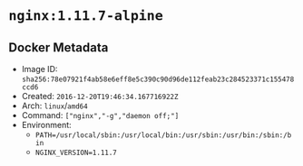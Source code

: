 # `nginx:1.11.7-alpine`

## Docker Metadata

- Image ID: `sha256:78e07921f4ab58e6eff8e5c390c90d96de112feab23c284523371c155478ccd6`
- Created: `2016-12-20T19:46:34.167716922Z`
- Arch: `linux`/`amd64`
- Command: `["nginx","-g","daemon off;"]`
- Environment:
  - `PATH=/usr/local/sbin:/usr/local/bin:/usr/sbin:/usr/bin:/sbin:/bin`
  - `NGINX_VERSION=1.11.7`
